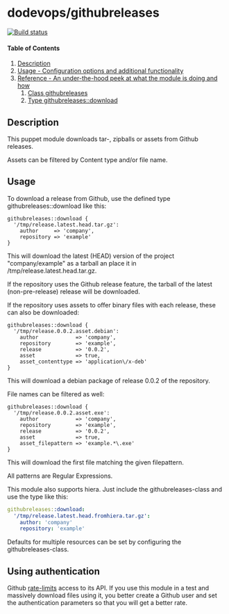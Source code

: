 # dodevops/githubreleases

[![Build status](https://img.shields.io/travis/dodevops/puppet-githubreleases.svg)](https://travis-ci.org/dodevops/puppet-githubreleases)

#### Table of Contents

1. [Description](#description)
1. [Usage - Configuration options and additional functionality](#usage)
1. [Reference - An under-the-hood peek at what the module is doing and how](#reference)
    1. [Class githubreleases](#class-githubreleases)
    1. [Type githubreleases::download](#type-githubreleasesdownload)

## Description

This puppet module downloads tar-, zipballs or assets from Github releases.

Assets can be filtered by Content type and/or file name.

## Usage

To download a release from Github, use the defined type githubreleases::download like this:

```puppet
githubreleases::download {
  '/tmp/release.latest.head.tar.gz':
    author     => 'company',
    repository => 'example'
}
```

This will download the latest (HEAD) version of the project "company/example" as a tarball
 an place it in /tmp/release.latest.head.tar.gz.

If the repository uses the Github release feature, the tarball of the
latest (non-pre-release) release will be downloaded.

If the repository uses assets to offer binary files with each release,
these can also be downloaded:

```puppet
githubreleases::download {
  '/tmp/release.0.0.2.asset.debian':
    author            => 'company',
    repository        => 'example',
    release           => '0.0.2',
    asset             => true,
    asset_contenttype => 'application\/x-deb'
}
```

This will download a debian package of release 0.0.2 of the repository.

File names can be filtered as well:

```puppet
githubreleases::download {
  '/tmp/release.0.0.2.asset.exe':
    author            => 'company',
    repository        => 'example',
    release           => '0.0.2',
    asset             => true,
    asset_filepattern => 'example.*\.exe'
}
```

This will download the first file matching the given filepattern.

All patterns are Regular Expressions.

This module also supports hiera. Just include the githubreleases-class and
use the type like this:

```yaml
githubreleases::download:
  '/tmp/release.latest.head.fromhiera.tar.gz':
    author: 'company'
    repository: 'example'
```

Defaults for multiple resources can be set by configuring the githubreleases-class.

## Using authentication

Github [rate-limits](https://developer.github.com/v3/#rate-limiting) access
to its API. If you use this module in a test and massively download files
using it, you better create a Github user and set the authentication parameters
so that you will get a better rate.
